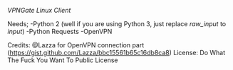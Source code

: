 *VPNGate Linux Client*

Needs;
-Python 2 (well if you are using Python 3, just replace _raw\_input_ to _input_)
-Python Requests
-OpenVPN


Credits: @Lazza for OpenVPN connection part (https://gist.github.com/Lazza/bbc15561b65c16db8ca8)
License: Do What The Fuck You Want To Public License